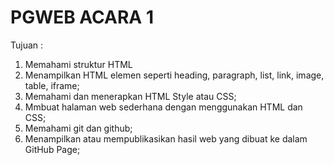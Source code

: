 # PGWEB ACARA 1

Tujuan :

1. Memahami struktur HTML
2. Menampilkan HTML elemen seperti heading, paragraph, list, link, image, table, iframe;
3. Memahami dan menerapkan HTML Style atau CSS;
4. Mmbuat halaman web sederhana dengan menggunakan HTML dan CSS;
5. Memahami git dan github;
6. Menampilkan atau mempublikasikan hasil web yang dibuat ke dalam GitHub Page;
